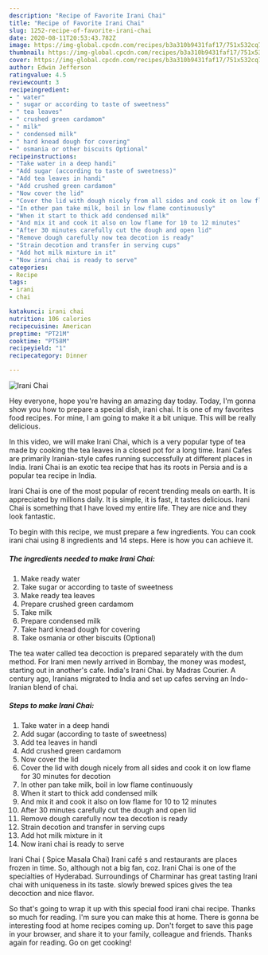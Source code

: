 ```yaml
---
description: "Recipe of Favorite Irani Chai"
title: "Recipe of Favorite Irani Chai"
slug: 1252-recipe-of-favorite-irani-chai
date: 2020-08-11T20:53:43.782Z
image: https://img-global.cpcdn.com/recipes/b3a310b9431faf17/751x532cq70/irani-chai-recipe-main-photo.jpg
thumbnail: https://img-global.cpcdn.com/recipes/b3a310b9431faf17/751x532cq70/irani-chai-recipe-main-photo.jpg
cover: https://img-global.cpcdn.com/recipes/b3a310b9431faf17/751x532cq70/irani-chai-recipe-main-photo.jpg
author: Edwin Jefferson
ratingvalue: 4.5
reviewcount: 3
recipeingredient:
- " water"
- " sugar or according to taste of sweetness"
- " tea leaves"
- " crushed green cardamom"
- " milk"
- " condensed milk"
- " hard knead dough for covering"
- " osmania or other biscuits Optional"
recipeinstructions:
- "Take water in a deep handi"
- "Add sugar (according to taste of sweetness)"
- "Add tea leaves in handi"
- "Add crushed green cardamom"
- "Now cover the lid"
- "Cover the lid with dough nicely from all sides and cook it on low flame for 30 minutes for decotion"
- "In other pan take milk, boil in low flame continuously"
- "When it start to thick add condensed milk"
- "And mix it and cook it also on low flame for 10 to 12 minutes"
- "After 30 minutes carefully cut the dough and open lid"
- "Remove dough carefully now tea decotion is ready"
- "Strain decotion and transfer in serving cups"
- "Add hot milk mixture in it"
- "Now irani chai is ready to serve"
categories:
- Recipe
tags:
- irani
- chai

katakunci: irani chai 
nutrition: 106 calories
recipecuisine: American
preptime: "PT21M"
cooktime: "PT58M"
recipeyield: "1"
recipecategory: Dinner

---
```



![Irani Chai](https://img-global.cpcdn.com/recipes/b3a310b9431faf17/751x532cq70/irani-chai-recipe-main-photo.jpg)

Hey everyone, hope you're having an amazing day today. Today, I'm gonna show you how to prepare a special dish, irani chai. It is one of my favorites food recipes. For mine, I am going to make it a bit unique. This will be really delicious.

In this video, we will make Irani Chai, which is a very popular type of tea made by cooking the tea leaves in a closed pot for a long time. Irani Cafes are primarily Iranian-style cafes running successfully at different places in India. Irani Chai is an exotic tea recipe that has its roots in Persia and is a popular tea recipe in India.

Irani Chai is one of the most popular of recent trending meals on earth. It is appreciated by millions daily. It is simple, it is fast, it tastes delicious. Irani Chai is something that I have loved my entire life. They are nice and they look fantastic.


To begin with this recipe, we must prepare a few ingredients. You can cook irani chai using 8 ingredients and 14 steps. Here is how you can achieve it.

<!--inarticleads1-->

##### The ingredients needed to make Irani Chai:

1. Make ready  water
1. Take  sugar or according to taste of sweetness
1. Make ready  tea leaves
1. Prepare  crushed green cardamom
1. Take  milk
1. Prepare  condensed milk
1. Take  hard knead dough for covering
1. Take  osmania or other biscuits (Optional)


The tea water called tea decoction is prepared separately with the dum method. For Irani men newly arrived in Bombay, the money was modest, starting out in another&#39;s cafe. India&#39;s Irani Chai. by Madras Courier. A century ago, Iranians migrated to India and set up cafes serving an Indo-Iranian blend of chai. 

<!--inarticleads2-->

##### Steps to make Irani Chai:

1. Take water in a deep handi
1. Add sugar (according to taste of sweetness)
1. Add tea leaves in handi
1. Add crushed green cardamom
1. Now cover the lid
1. Cover the lid with dough nicely from all sides and cook it on low flame for 30 minutes for decotion
1. In other pan take milk, boil in low flame continuously
1. When it start to thick add condensed milk
1. And mix it and cook it also on low flame for 10 to 12 minutes
1. After 30 minutes carefully cut the dough and open lid
1. Remove dough carefully now tea decotion is ready
1. Strain decotion and transfer in serving cups
1. Add hot milk mixture in it
1. Now irani chai is ready to serve


Irani Chai ( Spice Masala Chai) Irani café s and restaurants are places frozen in time. So, although not a big fan, coz. Irani Chai is one of the specialties of Hyderabad. Surroundings of Charminar has great tasting Irani chai with uniqueness in its taste. slowly brewed spices gives the tea decoction and nice flavor. 

So that's going to wrap it up with this special food irani chai recipe. Thanks so much for reading. I'm sure you can make this at home. There is gonna be interesting food at home recipes coming up. Don't forget to save this page in your browser, and share it to your family, colleague and friends. Thanks again for reading. Go on get cooking!
